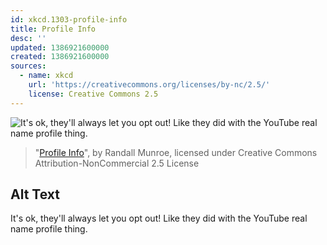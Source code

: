 ```yaml
---
id: xkcd.1303-profile-info
title: Profile Info
desc: ''
updated: 1386921600000
created: 1386921600000
sources:
  - name: xkcd
    url: 'https://creativecommons.org/licenses/by-nc/2.5/'
    license: Creative Commons 2.5
---
```

![It's ok, they'll always let you opt out! Like they did with the YouTube real name profile thing.](https://imgs.xkcd.com/comics/profile_info.png)
> "[Profile Info](https://xkcd.com/1303/)", by Randall Munroe, licensed under Creative Commons Attribution-NonCommercial 2.5 License

## Alt Text
It's ok, they'll always let you opt out! Like they did with the YouTube real name profile thing.
